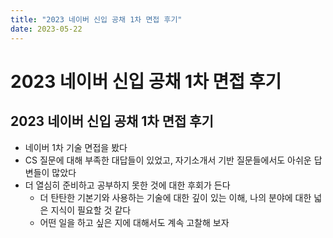 ```yaml
---
title: "2023 네이버 신입 공채 1차 면접 후기"
date: 2023-05-22
---
```


# 2023 네이버 신입 공채 1차 면접 후기

## 2023 네이버 신입 공채 1차 면접 후기

- 네이버 1차 기술 면접을 봤다
- CS 질문에 대해 부족한 대답들이 있었고, 자기소개서 기반 질문들에서도 아쉬운 답변들이 많았다
- 더 열심히 준비하고 공부하지 못한 것에 대한 후회가 든다
  - 더 탄탄한 기본기와 사용하는 기술에 대한 깊이 있는 이해, 나의 분야에 대한 넓은 지식이 필요할 것 같다
  - 어떤 일을 하고 싶은 지에 대해서도 계속 고찰해 보자
